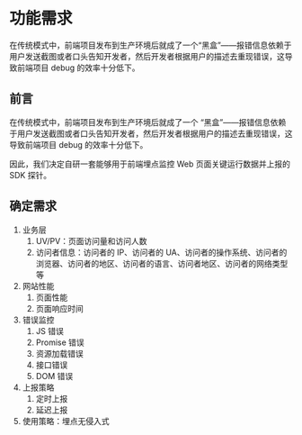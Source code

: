 # 功能需求

在传统模式中，前端项目发布到生产环境后就成了一个“黑盒”——报错信息依赖于用户发送截图或者口头告知开发者，然后开发者根据用户的描述去重现错误，这导致前端项目 debug 的效率十分低下。

## 前言

在传统模式中，前端项目发布到生产环境后就成了一个 “黑盒”——报错信息依赖于用户发送截图或者口头告知开发者，然后开发者根据用户的描述去重现错误，这导致前端项目 debug 的效率十分低下。

因此，我们决定自研一套能够用于前端埋点监控 Web 页面关键运行数据并上报的 SDK 探针。

## 确定需求

1. 业务层
   1. UV/PV：页面访问量和访问人数
   2. 访问者信息：访问者的 IP、访问者的 UA、访问者的操作系统、访问者的浏览器、访问者的地区、访问者的语言、访问者地区、访问者的网络类型等
2. 网站性能
   1. 页面性能
   2. 页面响应时间
3. 错误监控
   1. JS 错误
   2. Promise 错误
   3. 资源加载错误
   4. 接口错误
   5. DOM 错误
4. 上报策略
   1. 定时上报
   2. 延迟上报
5. 使用策略：埋点无侵入式


